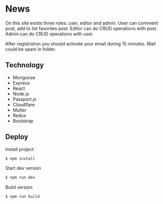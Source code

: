# News
On this site exists three roles: user, editor and admin.
User can comment post, add to list favorites post.
Editor can do CRUD operations with post.
Admin can do CRUD operations with user.

After registration you should activate your email during 15 minutes. Mail could be spam in folder.

## Technology
- Mongoose
- Express
- React
- Node.js
- Passport.js
- Cloudflare
- Multer
- Redux
- Bootstrap

## Deploy

Install project
```sh
$ npm install
 ```

Start dev version
```sh
$ npm run dev
 ```

Build version
```sh
$ npm run build
 ```
